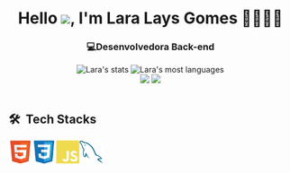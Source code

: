 <h1 align="center">Hello <img src="https://raw.githubusercontent.com/kaueMarques/kaueMarques/master/hi.gif" height="30px">, I'm Lara Lays Gomes 💜👩🏾‍💻</h1>

<h3 align="center">
 💻Desenvolvedora Back-end
</h3>
<!-- 
## ⚙️ &nbsp;GitHub Analytics -->
<section align="center">
<img height="180em"  src="https://github-readme-stats.vercel.app/api?username=LalaGomes&show_icons=true&theme=midnight-purple" alt="Lara's stats"/>
<img height="180em" src="https://github-readme-stats.vercel.app/api/top-langs/?username=LalaGomes&layout=compact&theme=midnight-purple" alt="Lara's most languages"/>
</section>
<!-- <section style="display: inline_block"> -->

 <div align="center"> 
 <a href = "mailto:lara.lays.bh6@gmail.com"><img src="https://img.shields.io/badge/Gmail-D14836?style=for-the-badge&logo=gmail&logoColor=white" target="_blank"></a>
   <a href="http://www.linkedin.com/in/lara-lays-gomes" target="_blank"><img src="https://img.shields.io/badge/-LinkedIn-%230077B5?style=for-the-badge&logo=linkedin&logoColor=white" target="_blank"></a> 
  </div>
<br>
  
  
## 🛠 &nbsp;Tech Stacks
  
  <img align="left" alt="HTML"  height ="42px" src="https://raw.githubusercontent.com/devicons/devicon/master/icons/html5/html5-original.svg">
  <img align="left" alt="CSS" height ="42px" src="https://raw.githubusercontent.com/devicons/devicon/master/icons/css3/css3-original.svg">
  <img align="left" alt="Js" height ="42px" src="https://raw.githubusercontent.com/devicons/devicon/master/icons/javascript/javascript-plain.svg">
  <img align="left" alt="Ana-C"  height ="42px" src="https://raw.githubusercontent.com/devicons/devicon/master/icons/mysql/mysql-plain.svg"/>
  <br>
  <br>
  <br>

<!-- ## &nbsp;About Me 😁: -->
  
  
<!-- ## &nbsp;Contact -->
  
<!-- 

  ![Snake animation](https://github.com/LalaGomes/LalaGomes/blob/output/github-contribution-grid-snake.svg) -->
